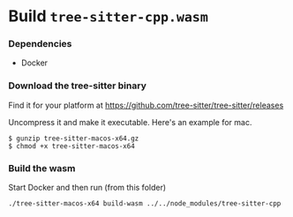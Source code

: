 # Build `tree-sitter-cpp.wasm`

### Dependencies
- Docker


### Download the tree-sitter binary
Find it for your platform at https://github.com/tree-sitter/tree-sitter/releases

Uncompress it and make it executable. Here's an example for mac.
```
$ gunzip tree-sitter-macos-x64.gz
$ chmod +x tree-sitter-macos-x64
```

### Build the wasm
Start Docker and then run (from this folder)
```
./tree-sitter-macos-x64 build-wasm ../../node_modules/tree-sitter-cpp
```
